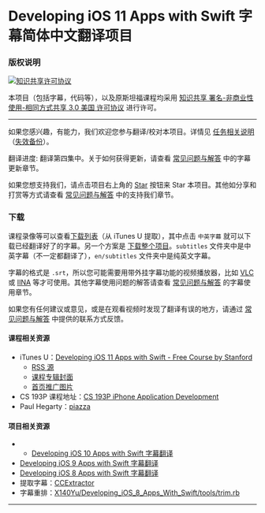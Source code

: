 # Developing iOS 11 Apps with Swift 字幕简体中文翻译项目

### 版权说明

<a rel="license" href="https://creativecommons.org/licenses/by-nc-sa/3.0/us/deed.zh"><img alt="知识共享许可协议" style="border-width:0" src="https://i.creativecommons.org/l/by-nc-sa/3.0/us/88x31.png" /></a>

本项目（包括字幕，代码等），以及原斯坦福课程均采用 <a rel="license" href="https://creativecommons.org/licenses/by-nc-sa/3.0/us/deed.zh">知识共享 署名-非商业性使用-相同方式共享 3.0 美国 许可协议</a> 进行许可。

----

如果您感兴趣，有能力，我们欢迎您参与翻译/校对本项目。详情见 [任务相关说明](./CONTRIBUTING.md)（[失效备份](https://github.com/ApolloZhu/Developing-iOS-11-Apps-with-Swift/blob/master/CONTRIBUTING.md)）。

翻译进度: 翻译第四集中。关于如何获得更新，请查看 [常见问题与解答](./SUPPORT.md) 中的字幕更新章节。

如果您想支持我们，请点击项目右上角的 <a class="github-button" href="https://github.com/ApolloZhu/Developing-iOS-11-Apps-with-Swift" data-icon="octicon-star" data-show-count="true" aria-label="Star ApolloZhu/Developing-iOS-11-Apps-with-Swift on GitHub">Star</a> 按钮来 Star 本项目。其他如分享和打赏等方式请查看 [常见问题与解答](./SUPPORT.md) 中的支持我们章节。

### 下载

课程录像等可以查看[下载列表](./tools/download.md)（从 iTunes U 提取），其中点击 `中英字幕` 就可以下载已经翻译好了的字幕。另一个方案是 [下载整个项目](https://github.com/ApolloZhu/Developing-iOS-11-Apps-with-Swift/archive/master.zip)。`subtitles` 文件夹中是中英字幕（不一定都翻译了），`en/subtitles` 文件夹中是纯英文字幕。

字幕的格式是 `.srt`，所以您可能需要用带外挂字幕功能的视频播放器，比如 [VLC](http://www.videolan.org/vlc/index.zh.html) 或 [IINA](https://lhc70000.github.io/iina/zh-cn/) 等才可使用。其他字幕使用问题的解答请查看 [常见问题与解答](./SUPPORT.md) 的字幕使用章节。

如果您有任何建议或意见，或是在观看视频时发现了翻译有误的地方，请通过 [常见问题与解答](./SUPPORT.md) 中提供的联系方式反馈。

#### 课程相关资源

- iTunes U：[Developing iOS 11 Apps with Swift - Free Course by Stanford](https://itunes.apple.com/us/course/developing-ios-11-apps-with-swift/id1309275316)
	- [RSS 源](https://p1-u.itunes.apple.com/WebObjects/LZStudent.woa/ra/feed/CODOAOSRJY0GOAQH)
	- [课程专辑封面](#)
	- [首页推广图片](#)
- CS 193P 课程地址：[CS 193P iPhone Application Development](http://web.stanford.edu/class/cs193p/cgi-bin/drupal/)
- Paul Hegarty：[piazza](https://piazza.com/professors/show/paul_hegarty)

#### 项目相关资源

- - [Developing iOS 10 Apps with Swift 字幕翻译](https://github.com/ApolloZhu/Developing-iOS-10-Apps-with-Swift)
- [Developing iOS 9 Apps with Swift 字幕翻译](https://github.com/SwiftGGTeam/Developing-iOS-9-Apps-with-Swift)
- [Developing iOS 8 Apps with Swift 字幕翻译](https://github.com/X140Yu/Developing_iOS_8_Apps_With_Swift)
- 提取字幕：[CCExtractor](https://www.ccextractor.org/)
- 字幕重排：[X140Yu/Developing_iOS_8_Apps_With_Swift/tools/trim.rb](https://github.com/X140Yu/Developing_iOS_8_Apps_With_Swift/blob/master/tools/trim.rb)

----

<script async defer src="https://buttons.github.io/buttons.js">/*请忽略这段代码*/</script>
<script type="text/javascript">
  window.onload = function () {
    var realH1 = document.getElementById("developing-ios-11-apps-with-swift-字幕简体中文翻译项目");
    document.getElementsByClassName("project-name")[0].innerHTML = realH1.innerHTML;
    realH1.style.display="none";
  }
</script>
